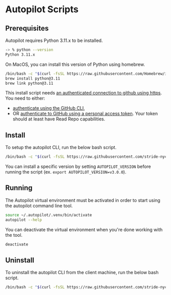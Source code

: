 # Autopilot Scripts

## Prerequisites

Autopilot requires Python 3.11.x to be installed.

```bash
-> % python --version
Python 3.11.x
```

On MacOS, you can install this version of Python using homebrew.

```bash
/bin/bash -c "$(curl -fsSL https://raw.githubusercontent.com/Homebrew/install/HEAD/install.sh)"
brew install python@3.11
brew link python@3.11
```

This install script needs [an authenticated connection to github using https][github-https]. You need to either:
- [authenticate using the GitHub CLI][github-cli],
- OR [authenticate to GitHub using a personal access token][github-access-token]. Your token should at least have Read Repo capabilities.

[github-https]: https://docs.github.com/en/authentication/keeping-your-account-and-data-secure/about-authentication-to-github#https
[github-cli]: https://cli.github.com/
[github-access-token]: https://docs.github.com/en/enterprise-server@3.9/authentication/keeping-your-account-and-data-secure/managing-your-personal-access-tokens

## Install

To setup the autopilot CLI, run the below bash script.

```bash
/bin/bash -c "$(curl -fsSL https://raw.githubusercontent.com/stride-nyc/autopilot-scripts/main/install.sh)"
```

You can install a specific version by setting `AUTOPILOT_VERSION` before running the script (ex. `export AUTOPILOT_VERSION=v3.0.0`).

## Running

The Autopilot virtual environment must be activated in order to start using the autopilot command line tool.

```bash
source ~/.autopilot/.venv/bin/activate
autopilot --help
```

You can deactivate the virtual environment when you're done working with the tool.

```bash
deactivate
```

##  Uninstall

To uninstall the autopilot CLI from the client machine, run the below bash script.

```bash
/bin/bash -c "$(curl -fsSL https://raw.githubusercontent.com/stride-nyc/autopilot-scripts/main/uninstall.sh)"
```
